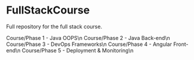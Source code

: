 # FullStackCourse
Full repository for the full stack course.

Course/Phase 1 - Java OOPS\n
Course/Phase 2 - Java Back-end\n
Course/Phase 3 - DevOps Frameworks\n
Course/Phase 4 - Angular Front-end\n
Course/Phase 5 - Deployment & Monitoring\n

